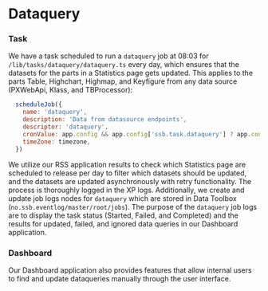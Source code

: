 # Dataquery
### Task
We have a task scheduled to run a `dataquery` job at 08:03 for `/lib/tasks/dataquery/dataquery.ts` every day, which ensures that the datasets for the parts in a Statistics page gets updated. This applies to the parts Table, Highchart, Highmap, and Keyfigure from any data source (PXWebApi, Klass, and TBProcessor):

```javascript
  scheduleJob({
    name: 'dataquery',
    description: 'Data from datasource endpoints',
    descriptor: 'dataquery',
    cronValue: app.config && app.config['ssb.task.dataquery'] ? app.config['ssb.task.dataquery'] : '03 08 * * *',
    timeZone: timezone,
  })
```

We utilize our RSS application results to check which Statistics page are scheduled to release per day to filter which datasets should be updated, and the datasets are updated asynchronously with retry functionality. The process is thoroughly logged in the XP logs. Additionally, we create and update job logs nodes for `dataquery` which are stored in Data Toolbox (`no.ssb.eventlog/master/root/jobs`).
The purpose of the `dataquery` job logs are to display the task status (Started, Failed, and Completed) and the results for updated, failed, and ignored data queries in our Dashboard application.

### Dashboard
Our Dashboard application also provides features that allow internal users to find and update dataqueries manually through the user interface.